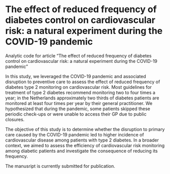 
<!-- README.md is generated from README.Rmd. Please edit that file -->

# The effect of reduced frequency of diabetes control on cardiovascular risk: a natural experiment during the COVID-19 pandemic

Analytic code for article “The effect of reduced frequency of diabetes
control on cardiovascular risk: a natural experiment during the COVID-19
pandemic”

In this study, we leveraged the COVID-19 pandemic and associated
disruption to preventive care to assess the effect of reduced frequency
of diabetes type 2 monitoring on cardiovascular risk. Most guidelines
for treatment of type 2 diabetes recommend monitoring two to four times
a year; in the Netherlands approximately two thirds of diabetes patients
are monitored at least four times per year by their general
practitioner. We hypothesized that during the pandemic, some patients
skipped these periodic check-ups or were unable to access their GP due
to public closures.

The objective of this study is to determine whether the disruption to
primary care caused by the COVID-19 pandemic led to higher incidence of
cardiovascular disease among patients with type 2 diabetes. In a broader
context, we aimed to assess the efficiency of cardiovascular risk
monitoring among diabetic patients and investigate the consequence of
reducing its frequency.

The manusript is currently submitted for publication.
